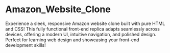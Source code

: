 # Amazon_Website_Clone
Experience a sleek, responsive Amazon website clone built with pure HTML and CSS! This fully functional front-end replica adapts seamlessly across devices, offering a modern UI, intuitive navigation, and polished design. Perfect for learning web design and showcasing your front-end development skills!
